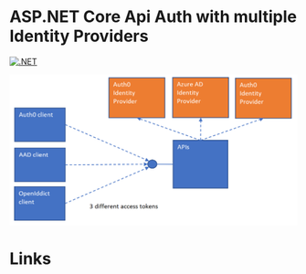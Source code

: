 # ASP.NET Core Api Auth with multiple Identity Providers


[![.NET](https://github.com/damienbod/AspNetCoreApiAuthMultiIdentityProvider/actions/workflows/dotnet.yml/badge.svg)](https://github.com/damienbod/AspNetCoreApiAuthMultiIdentityProvider/actions/workflows/dotnet.yml)

![multiple APIs same IDP](https://github.com/damienbod/AspNetCoreApiAuthMultiIdentityProvider/blob/main/images/api_multi_idps_01.png)

# Links
